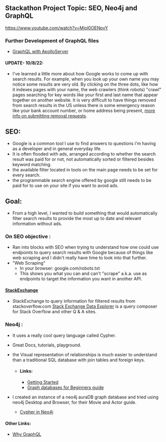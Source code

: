 
## Stackathon Project Topic: SEO, Neo4j and GraphQL

https://www.youtube.com/watch?v=Mjol0OENpvY

### Further Development of GraphQL files
- [GraphQL with ApolloServer](./hackernews-tutorial/GraphQL.md)

#### UPDATE- 10/8/22:

- I've learned a little more about how Google works to come up with search results. For example, when you look up your own name you may notice some results are very old. By clicking on the three dots, like how it indexes pages with your name, the web crawlers (think robots) "crawl" pages searching for key words like your first and last name that appear together on another website. It is very difficult to have things removed from search results in the US unless there is some emergency reason like your bank account number, or home address being present, [more info on submitting removal requests](https://support.google.com/websearch/answer/9673730).



## SEO:

- Google is a common tool I use to find answers to questions i'm having as a developer and in general everyday life.
- It is often flooded with ads, arranged according to whether the search result was paid for or not, not automatically sorted or filtered besides keyword matching.
- the available filter located in tools on the main page needs to be set for every search.
- the programmable search engine offered by google still needs to be paid for to use on your site if you want to avoid ads.

## Goal:

- From a high level, I wanted to build something that would automatically filter search results to provide the most up to date and relevant information without ads.

### On SEO objective :

- Ran into blocks with SEO when trying to understand how one could use endpoints to query search results with Google because of things like web scraping and I didn't really have time to look into that further.
- "Web Scraping"
  - In your browser: google.com/robots.txt
  - This shows you what you can and can't "scrape" a.k.a. use as endpoints to target the information you want in another API.

#### [StackExchange](https://data.stackexchange.com/)

- StackExchange to query information for filtered results from stackoverflow.com [Stack Exchange Data Explorer](https://data.stackexchange.com/stackoverflow/queries) is a query composer for Stack Overflow and other Q & A sites.



### Neo4j :

- It uses a really cool query language called Cypher.
- Great Docs, tutorials, playground.
- the Visual representation of relationships is much easier to understand than a traditional SQL database with join tables and foreign keys.

  - #### Links:
    - [Getting Started](https://neo4j.com/docs/getting-started/4.4/)
    - [Graph databases for Beginners guide](https://neo4j.com/developer/graph-database/)

- I created an instance of a neo4j auraDB graph database and tried using neo4j Desktop and Browser, for their Movie and Actor guide.
  - [Cypher in Neo4j](https://neo4j.com/docs/getting-started/4.4/cypher-intro/patterns/#cypher-intro-patterns)

#### Other Links:

- [Why GraphQL](https://www.howtographql.com/basics/1-graphql-is-the-better-rest/)


